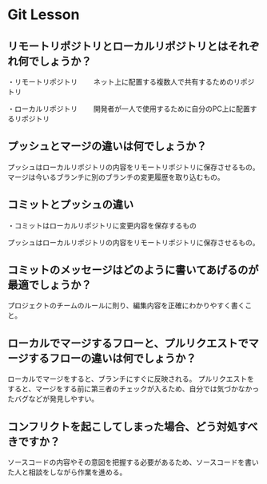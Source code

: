 # Git Lesson

## リモートリポジトリとローカルリポジトリとはそれぞれ何でしょうか？

・リモートリポジトリ
　　ネット上に配置する複数人で共有するためのリポジトリ

・ローカルリポジトリ
　　開発者が一人で使用するために自分のPC上に配置するリポジトリ

## プッシュとマージの違いは何でしょうか？

プッシュはローカルリポジトリの内容をリモートリポジトリに保存させるもの。
マージは今いるブランチに別のブランチの変更履歴を取り込むもの。

## コミットとプッシュの違い

・コミットはローカルリポジトリに変更内容を保存するもの

プッシュはローカルリポジトリの内容をリモートリポジトリに保存させるもの。

## コミットのメッセージはどのように書いてあげるのが最適でしょうか？

プロジェクトのチームのルールに則り、編集内容を正確にわかりやすく書くこと。

## ローカルでマージするフローと、プルリクエストでマージするフローの違いは何でしょうか？

ローカルでマージをすると、ブランチにすぐに反映される。
プルリクエストをすると、マージをする前に第三者のチェックが入るため、自分では気づかなかったバグなどが発見しやすい。


## コンフリクトを起こしてしまった場合、どう対処すべきですか？

ソースコードの内容やその意図を把握する必要があるため、ソースコードを書いた人と相談をしながら作業を進める。